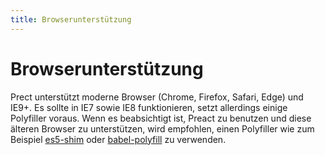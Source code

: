 ```yaml
---
title: Browserunterstützung
---
```


# Browserunterstützung

Prect unterstützt moderne Browser (Chrome, Firefox, Safari, Edge) und IE9+. Es sollte in IE7 sowie IE8 funktionieren, setzt allerdings einige Polyfiller voraus. Wenn es beabsichtigt ist, Preact zu benutzen und diese älteren Browser zu unterstützen, wird empfohlen, einen Polyfiller wie zum Beispiel [es5-shim] oder [babel-polyfill] zu verwenden.

[es5-shim]: https://github.com/es-shims/es5-shim
[babel-polyfill]: https://babeljs.io/docs/usage/polyfill/
